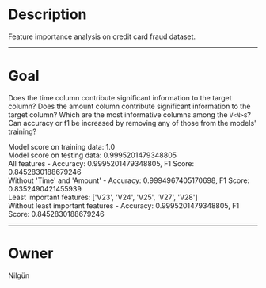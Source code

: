 # Description

Feature importance analysis on credit card fraud dataset.

---

# Goal

Does the time column contribute significant information to the target column?
Does the amount column contribute significant information to the target column?
Which are the most informative columns among the `V<N>`s?
Can accuracy or f1 be increased by removing any of those from the models' training?

Model score on training data: 1.0 <br/>
Model score on testing data: 0.9995201479348805
<br/>
All features - Accuracy: 0.9995201479348805, F1 Score: 0.8452830188679246 <br/>
Without 'Time' and 'Amount' - Accuracy: 0.9994967405170698, F1 Score: 0.8352490421455939 <br/>
Least important features: ['V23', 'V24', 'V25', 'V27', 'V28'] <br/>
Without least important features - Accuracy: 0.9995201479348805, F1 Score: 0.8452830188679246

---

# Owner

Nilgün
